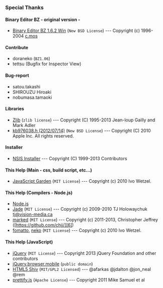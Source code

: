 ### Special Thanks

#### Binary Editor BZ - original version -
 - [Binary Editor BZ 1.6.2 Win][1] (`New BSD License`) ---    Copyright (c) 1996-2004 [c.mos][2]

#### Contribute
 - doraneko (`BZ1.06`)
 - tettsu   (Bugfix for Inspector View)

#### Bug-report
 - satou.takashi
 - SHIROUZU Hiroaki
 - nobumasa.tamaoki

#### Libraries
 - [Zlib][13] (`zlib license`) ---    Copyright (C) 1995-2013 Jean-loup Gailly and Mark Adler
 - [kb976038.h (2012/07/14)][14] (`New BSD License`) ---    Copyright (C) 2010 Apple Inc. All rights reserved.

#### Installer
 - [NSIS Installer][15] ---    Copyright (C) 1999-2013 Contributors

#### This Help (Main - css, build script, etc...)
 - [JavaScript Garden][3] (`MIT License`) ---    Copyright (c) 2010 Ivo Wetzel.

#### This Help (Compilers - Node.js)
 - [Node.js][4]
 - [Jade][5] (`MIT License`) ---     Copyright (c) 2009-2010 TJ Holowaychuk <tj@vision-media.ca>
 - [marked][6] (`MIT License`) ---    Copyright (c) 2011-2013, Christopher Jeffrey ([https://github.com/chjj/][6])
 - [fomatto][7], [neko][8] (`MIT License`) ---    Copyright (c) 2010 Ivo Wetzel.

#### This Help (JavaScript)
 - [jQuery][9] (`MIT License`) --- Copyright 2013 jQuery Foundation and other contributors
 - [jQuery.browser.mobile][10] (`public domain`)
 - [HTML5 Shiv][11] (`MIT/GPL2 Licensed`) ---    @afarkas @jdalton @jon_neal @rem
 - [prettify.js][12] (`Apache License`) ---    Copyright 2011 Mike Samuel et al


[1]: http://www.vcraft.jp/soft/bz.html
[2]: http://www.vcraft.jp/index.html
[3]: https://github.com/BonsaiDen/JavaScript-Garden
[4]: http://nodejs.org/
[5]: https://github.com/visionmedia/jade/
[6]: https://github.com/chjj/
[7]: https://github.com/BonsaiDen/Fomatto
[8]: https://github.com/BonsaiDen/neko.js
[9]: http://jquery.com/
[10]: http://detectmobilebrowser.com/
[11]: https://github.com/aFarkas/html5shiv
[12]: http://code.google.com/p/google-code-prettify/
[13]: http://zlib.net/
[14]: http://src.chromium.org/multivm/trunk/webkit/Source/WebKit2/WebProcess/WebKitMain.cpp
[15]: http://nsis.sourceforge.net/
